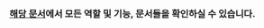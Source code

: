 ### [해당 문서](https://somber-rooster-d27.notion.site/KOSA-MIDAS-YOUNG-TALENT-CHALLENGE-2022-89fc269e9ec448968253ea0db3d35b03)에서 모든 역할 및 기능, 문서들을 확인하실 수 있습니다.
